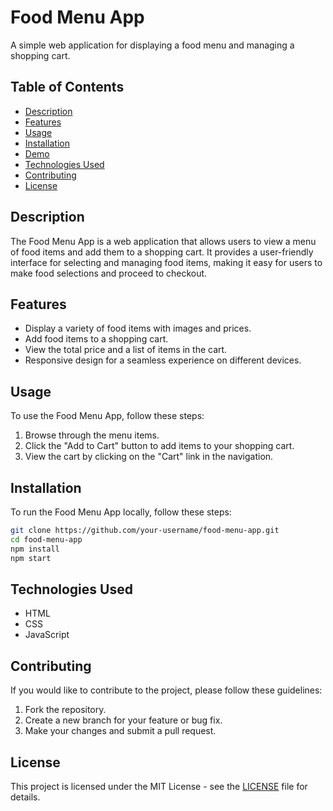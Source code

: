 # Food Menu App

A simple web application for displaying a food menu and managing a shopping cart.

## Table of Contents

- [Description](#description)
- [Features](#features)
- [Usage](#usage)
- [Installation](#installation)
- [Demo](#demo)
- [Technologies Used](#technologies-used)
- [Contributing](#contributing)
- [License](#license)

## Description

The Food Menu App is a web application that allows users to view a menu of food items and add them to a shopping cart. It provides a user-friendly interface for selecting and managing food items, making it easy for users to make food selections and proceed to checkout.

## Features

- Display a variety of food items with images and prices.
- Add food items to a shopping cart.
- View the total price and a list of items in the cart.
- Responsive design for a seamless experience on different devices.

## Usage

To use the Food Menu App, follow these steps:

1. Browse through the menu items.
2. Click the "Add to Cart" button to add items to your shopping cart.
3. View the cart by clicking on the "Cart" link in the navigation.

## Installation

To run the Food Menu App locally, follow these steps:

```bash
git clone https://github.com/your-username/food-menu-app.git
cd food-menu-app
npm install
npm start
```

## Technologies Used

- HTML
- CSS
- JavaScript

## Contributing

If you would like to contribute to the project, please follow these guidelines:

1. Fork the repository.
2. Create a new branch for your feature or bug fix.
3. Make your changes and submit a pull request.

## License

This project is licensed under the MIT License - see the [LICENSE](LICENSE) file for details.
